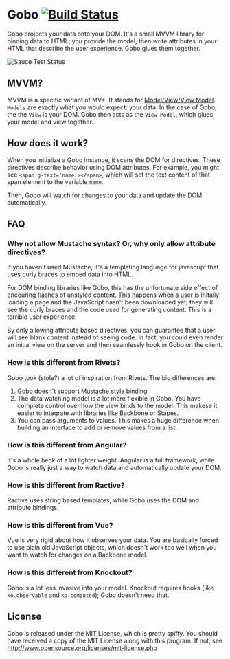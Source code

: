 Gobo [![Build Status](https://secure.travis-ci.org/GoboJS/Gobo.png?branch=master)](http://travis-ci.org/GoboJS/Gobo)
====

Gobo projects your data onto your DOM. It's a small MVVM library for binding
data to HTML; you provide the model, then write attributes in your HTML that
describe the user experience. Gobo glues them together.

![Sauce Test Status](https://saucelabs.com/browser-matrix/nycto-gobo.svg?auth=35717a653e612001e0b36828bcb06a24)

MVVM?
-----

MVVM is a specific variant of MV\*. It stands for
[Model/View/View Model](http://en.wikipedia.org/wiki/Model_View_ViewModel).
`Models` are exactly what you would expect: your data. In the case of Gobo, the
the `View` is your DOM. Gobo then acts as the `View Model`, which glues your
model and view together.

How does it work?
-----------------

When you initialize a Gobo instance, it scans the DOM for directives. These
directives describe behavior using DOM attributes. For example, you might see
`<span g-text='name'></span>`, which will set the text content of that span
element to the variable `name`.

Then, Gobo will watch for changes to your data and update the DOM automatically.

FAQ
---

### Why not allow Mustache syntax? Or, why only allow attribute directives?

If you haven't used Mustache, it's a templating language for javascript that
uses curly braces to embed data into HTML.

For DOM binding libraries like Gobo, this has the unfortunate side effect
of encouring flashes of unstyled content. This happens when a user is initally
loading a page and the JavaScript hasn't been downloaded yet; they will see
the curly braces and the code used for generating content. This is a terrible
user experience.

By only allowing attribute based directives, you can guarantee that a user
will see blank content instead of seeing code. In fact, you could even render
an initial view on the server and then seamlessly hook in Gobo on the client.

### How is this different from Rivets?

Gobo took (stole?) a lot of inspiration from Rivets. The big differences are:

1. Gobo doesn't support Mustache style binding
2. The data watching model is a lot more flexible in Gobo. You have complete
   control over how the view binds to the model. This makese it easier to
   integrate with libraries like Backbone or Stapes.
3. You can pass arguments to values. This makes a huge difference when building
   an interface to add or remove values from a list.

### How is this different from Angular?

It's a whole heck of a lot lighter weight. Angular is a full framework, while
Gobo is really just a way to watch data and automatically update your DOM.

### How is this different from Ractive?

Ractive uses string based templates, while Gobo uses the DOM and attribute
bindings.

### How is this different from Vue?

Vue is very rigid about how it observes your data. You are basically forced to
use plain old JavaScript objects, which doesn't work too well when you want to
watch for changes on a Backbone model.

### How is this different from Knockout?

Gobo is a lot less invasive into your model. Knockout requires hooks (like
`ko.observable` and `ko.computed`); Gobo doesn't need that.

License
-------

Gobo is released under the MIT License, which is pretty spiffy. You should
have received a copy of the MIT License along with this program. If not, see
http://www.opensource.org/licenses/mit-license.php

